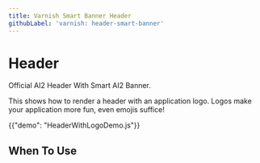 ```yaml
---
title: Varnish Smart Banner Header
githubLabel: 'varnish: header-smart-banner'
---
```


# Header

<p class="description">Official AI2 Header With Smart AI2 Banner.</p>


This shows how to render a header with an application logo. Logos make your application more fun, even emojis suffice!

{{"demo": "HeaderWithLogoDemo.js"}}

## When To Use




